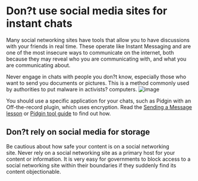 [Title]: # ( Don?t rely social media sites)
[Difficulty]: # (Beginner)
[Order]: # (8)

# Don?t use social media sites for instant chats

Many social networking sites have tools that allow you to have discussions with your friends in real time. These operate like Instant Messaging and are one of the most insecure ways to communicate on the internet, both because they may reveal who you are communicating with, and what you are communicating about.

Never engage in chats with people you don?t know, especially those who want to send you documents or pictures. This is a method commonly used by authorities to put malware in activists? computers.
![image](socialb4.png)

You should use a specific application for your chats, such as Pidgin with an Off-the-record plugin, which uses encryption. Read the [Sending a Message lesson](umbrella://lesson/sending-a-message) or [Pidgin tool guide](umbrella://lesson/pidgin) to find out how. 

## Don?t rely on social media for storage

Be cautious about how safe your content is on a social networking site. Never rely on a social networking site as a primary host for your content or information. It is very easy for governments to block access to a social networking site within their boundaries if they suddenly find its content objectionable. 